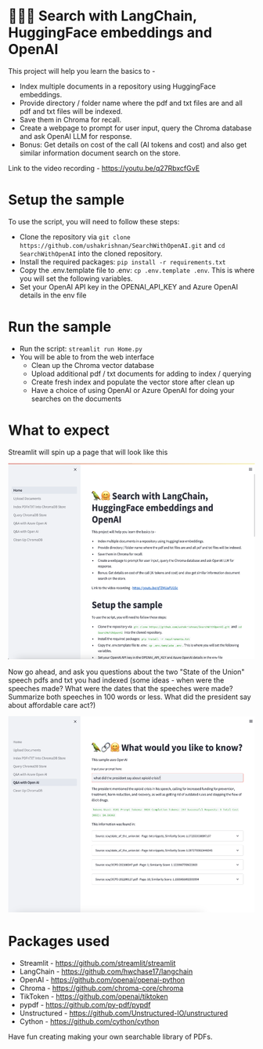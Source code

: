 # 🦜🔗🤗  Search with LangChain, HuggingFace embeddings and OpenAI

This project will help you learn the basics to -
- Index multiple documents in a repository using HuggingFace embeddings. 
- Provide directory / folder name where the pdf and txt files are and all pdf and txt files will be indexed.
- Save them in Chroma for recall. 
- Create a webpage to prompt for user input, query the Chroma database and ask OpenAI LLM for response. 
- Bonus: Get details on cost of the call (AI tokens and cost) and also get similar information document search on the store.

Link to the video recording - https://youtu.be/q27RbxcfGvE

# Setup the sample
To use the script, you will need to follow these steps:
- Clone the repository via `git clone https://github.com/ushakrishnan/SearchWithOpenAI.git` and `cd SearchWithOpenAI` into the cloned repository.
- Install the required packages: `pip install -r requirements.txt`
- Copy the .env.template file to .env: `cp .env.template .env`. This is where you will set the following variables.
- Set your OpenAI API key in the OPENAI_API_KEY and Azure OpenAI details in the env file
   
# Run the sample
- Run the script: `streamlit run Home.py`
- You will be able to from the web interface 
  - Clean up the Chroma vector database
  - Upload additional pdf / txt documents for adding to index / querying
  - Create fresh index and populate the vector store after clean up
  - Have a choice of using OpenAI or Azure OpenAI for doing your searches on the documents

# What to expect
Streamlit will spin up a page that will look like this

<img src="/assets/start.png" height=400>

Now go ahead, and ask you questions about the two "State of the Union" speech pdfs and txt you had indexed (some ideas - when were the speeches made? What were the dates that the speeches were made? Summarize both speeches in 100 words or less. What did the president say about affordable care act?)

<img src="/assets/page.png" height=400>

# Packages used
- Streamlit - https://github.com/streamlit/streamlit
- LangChain - https://github.com/hwchase17/langchain
- OpenAI - https://github.com/openai/openai-python
- Chroma - https://github.com/chroma-core/chroma
- TikToken - https://github.com/openai/tiktoken
- pypdf - https://github.com/py-pdf/pypdf
- Unstructured - https://github.com/Unstructured-IO/unstructured
- Cython - https://github.com/cython/cython

Have fun creating making your own searchable library of PDFs.
